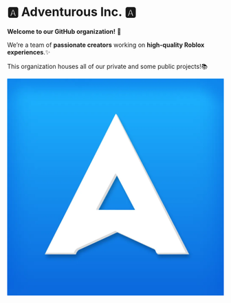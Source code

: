 # 🅰️ Adventurous Inc. 🅰️

**Welcome to our GitHub organization!** 👋

We’re a team of **passionate creators** working on **high-quality Roblox experiences**.✨

This organization houses all of our private and some public projects!📚

![Logo](./logo.png)
